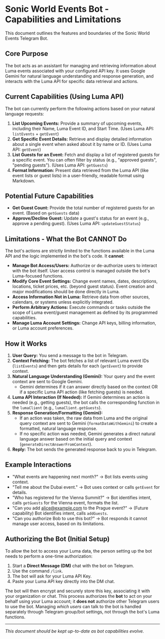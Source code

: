 # Sonic World Events Bot - Capabilities and Limitations

This document outlines the features and boundaries of the Sonic World Events Telegram Bot.

## Core Purpose

The bot acts as an assistant for managing and retrieving information about Luma events associated with your configured API key. It uses Google Gemini for natural language understanding and response generation, and interacts with the Luma API for specific data retrieval and actions.

## Current Capabilities (Using Luma API)

The bot can currently perform the following actions based on your natural language requests:

1.  **List Upcoming Events:** Provide a summary of upcoming events, including their Name, Luma Event ID, and Start Time. (Uses Luma API: `listEvents` + `getEvent`)
2.  **Get Specific Event Details:** Retrieve and display detailed information about a single event when asked about it by name or ID. (Uses Luma API: `getEvent`)
3.  **List Guests for an Event:** Fetch and display a list of registered guests for a specific event. You can often filter by status (e.g., "approved guests", "pending guests"). (Uses Luma API: `getGuests`)
4.  **Format Information:** Present data retrieved from the Luma API (like event lists or guest lists) in a user-friendly, readable format using Markdown.

## Potential Future Capabilities

*   **Get Guest Count:** Provide the total number of registered guests for an event. (Based on `getGuests` data)
*   **Approve/Decline Guest:** Update a guest's status for an event (e.g., approve a pending guest). (Uses Luma API: `updateGuestStatus`)

## Limitations - What the Bot CANNOT Do

The bot's actions are strictly limited to the functions available in the Luma API and the logic implemented in the bot's code. It **cannot**:

*   **Manage Bot Access/Users:** Authorize or de-authorize users to interact with the bot itself. User access control is managed outside the bot's Luma-focused functions.
*   **Modify Core Event Settings:** Change event names, dates, descriptions, locations, ticket prices, etc. (beyond guest status). Event creation and major modifications should be done directly in Luma.
*   **Access Information Not in Luma:** Retrieve data from other sources, calendars, or systems unless explicitly integrated.
*   **Perform Arbitrary Actions:** Execute commands or tasks outside the scope of Luma event/guest management as defined by its programmed capabilities.
*   **Manage Luma Account Settings:** Change API keys, billing information, or Luma account preferences.

## How it Works

1.  **User Query:** You send a message to the bot in Telegram.
2.  **Context Fetching:** The bot fetches a list of relevant Luma event IDs (`listEvents`) and then gets details for each (`getEvent`) to provide context.
3.  **Natural Language Understanding (Gemini):** Your query and the event context are sent to Google Gemini.
    *   Gemini determines if it can answer directly based on the context OR if a specific Luma API action (like fetching guests) is needed.
4.  **Luma API Interaction (If Needed):** If Gemini determines an action is needed (e.g., getting guests), the bot calls the corresponding function in the `lumaClient` (e.g., `lumaClient.getGuests`).
5.  **Response Generation/Formatting (Gemini):**
    *   If an action was taken, the raw data from Luma and the original query context are sent to Gemini (`formatDataWithGemini`) to create a formatted, natural language response.
    *   If no specific action was needed, Gemini generates a direct natural language answer based on the initial query and context (`generateDirectAnswerFromContext`).
6.  **Reply:** The bot sends the generated response back to you in Telegram.

## Example Interactions

*   "What events are happening next month?" -> Bot lists events using context.
*   "Tell me about the Dubai event." -> Bot uses context or calls `getEvent` for details.
*   "Who has registered for the Vienna Summit?" -> Bot identifies intent, calls `getGuests` for the Vienna event, formats the list.
*   "Can you add alice@example.com to the Prague event?" -> (Future capability) Bot identifies intent, calls `addGuests`.
*   "Can you authorize Bob to use this bot?" -> Bot responds it cannot manage user access, based on its limitations.

## Authorizing the Bot (Initial Setup)

To allow the bot to access your Luma data, the person setting up the bot needs to perform a one-time authorization:

1.  Start a **Direct Message (DM)** chat with the bot on Telegram.
2.  Use the command `/link`.
3.  The bot will ask for your Luma API Key.
4.  Paste your Luma API key directly into the DM chat.

The bot will then encrypt and securely store this key, associating it with your organization or chat. This process authorizes the **bot** to act on your behalf using your Luma account; it **does not** authorize other Telegram users to use the bot. Managing *which users* can talk to the bot is handled separately through Telegram group/bot settings, not through the bot's Luma functions.

---
*This document should be kept up-to-date as bot capabilities evolve.* 